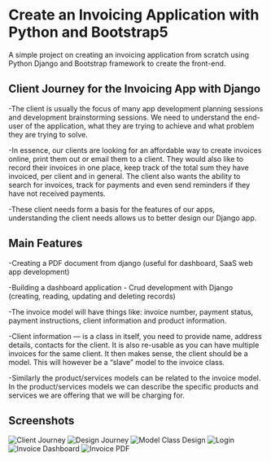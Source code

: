 # Create an Invoicing Application with Python and Bootstrap5
A simple project on creating an invoicing application from scratch using Python Django and Bootstrap framework to create the front-end.

## Client Journey for the Invoicing App with Django
-The client is usually the focus of many app development planning sessions and development brainstorming sessions. We need to understand the end-user of the application, what they are trying to achieve and what problem they are trying to solve.

-In essence, our clients are looking for an affordable way to create invoices online, print them out or email them to a client. They would also like to record their invoices in one place, keep track of the total sum they have invoiced, per client and in general. The client also wants the ability to search for invoices, track for payments and even send reminders if they have not received payments.

-These client needs form a basis for the features of our apps, understanding the client needs allows us to better design our Django app.

## Main Features
-Creating a PDF document from django (useful for dashboard, SaaS web app development)

-Building a dashboard application - Crud development with Django (creating, reading, updating and deleting records) 

-The invoice model will have things like: invoice number, payment status, payment instructions, client information and product information.

-Client information — is a class in itself, you need to provide name, address details, contacts for the client. It is also re-usable as you can have multiple invoices for the same client. It then makes sense, the client should be a model. This will however be a “slave” model to the invoice class.

-Similarly the product/services models can be related to the invoice model. In the product/services models we can describe the specific products and services we are offering that we will be charging for.

## Screenshots
![Client Journey](https://user-images.githubusercontent.com/66857942/138771607-c756a54f-4c93-42af-9450-6b75ecf6adf9.PNG)
![Design Journey](https://user-images.githubusercontent.com/66857942/138771736-e64dff87-32c6-4398-ae72-9885b83ae8a4.PNG)
![Model Class Design](https://user-images.githubusercontent.com/66857942/138771943-4040da4e-86c7-41ab-a1c6-8667398f9b1e.PNG)
![Login](https://user-images.githubusercontent.com/66857942/138771905-2085e809-e161-4aa6-9f3f-57018b275bab.PNG)
![Invoice Dashboard](https://user-images.githubusercontent.com/66857942/138771982-06a8dc2e-86f3-4f55-8c43-09657f9c6fe4.PNG)
![Invoice PDF](https://user-images.githubusercontent.com/66857942/138772019-b1e38872-fc53-4c09-ba46-e9cd79b22123.PNG)

